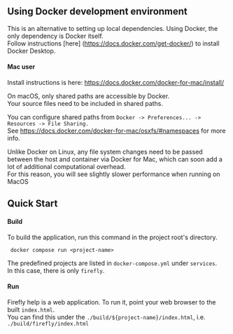 ## Using Docker development environment

This is an alternative to setting up local dependencies.  Using Docker, the only dependency is Docker itself.  
Follow instructions [here] (https://docs.docker.com/get-docker/) to install Docker Desktop.


#### Mac user
Install instructions is here: https://docs.docker.com/docker-for-mac/install/

On macOS, only shared paths are accessible by Docker.  
Your source files need to be included in shared paths.  

You can configure shared paths from `Docker -> Preferences... -> Resources -> File Sharing.`  
See https://docs.docker.com/docker-for-mac/osxfs/#namespaces for more info.  

Unlike Docker on Linux, any file system changes need to be passed between the host and container via Docker for Mac, which 
can soon add a lot of additional computational overhead.  
For this reason, you will see slightly slower performance when running on MacOS


## Quick Start

#### Build

To build the application, run this command in the project root's directory.    

     docker compose run <project-name>

The predefined projects are listed in `docker-compose.yml` under `services`.  
In this case, there is only `firefly`.

#### Run

Firefly help is a web application.  To run it, point your web browser to the built `index.html`.  
You can find this under the `./build/${project-name}/index.html`, i.e. `./build/firefly/index.html`
